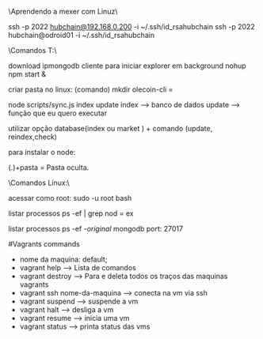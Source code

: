 \\Aprendendo a mexer com Linuz\\



ssh -p 2022 hubchain@192.168.0.200 -i ~/.ssh/id_rsahubchain
ssh -p 2022 hubchain@odroid01 -i ~/.ssh/id_rsahubchain


\\Comandos T:\\


download ipmongodb cliente
para iniciar explorer  em background 
nohup npm start &

criar pasta no linux:
(comando) mkdir
olecoin-cli = 

node scripts/sync.js index update
index --> banco de dados
update --> função que eu quero executar

utilizar  opção database(index ou market ) + comando (update, reindex,check)

para instalar o node:

(.)+pasta = Pasta oculta.

\\Comandos Linux:\\

acessar como root:
    sudo -u root bash

listar processos
    ps -ef | grep nod = ex

listar processos ps -ef
*-original*
mongodb port: 27017


#Vagrants commands

* nome da maquina: default;
* vagrant help -->  Lista de comandos
* vagrant destroy --> Para e deleta todos os traços das maquinas vagrants
* vagrant ssh nome-da-maquina --> conecta na vm via ssh
* vagrant suspend --> suspende a vm
* vagrant halt --> desliga a vm
* vagrant resume --> inicia uma vm
* vagrant status --> printa status das vms

